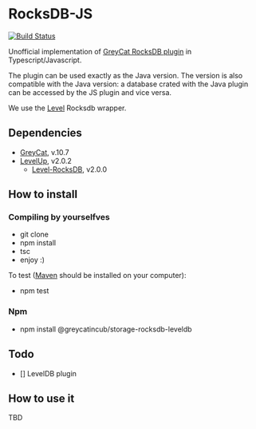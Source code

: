 # RocksDB-JS

[![Build Status](https://travis-ci.org/greycat-incubator/RocksDB-JS.svg?branch=master)](https://travis-ci.org/greycat-incubator/RocksDB-JS)

Unofficial implementation of [GreyCat RocksDB plugin](https://github.com/datathings/greycat/tree/master/plugins/rocksdb) in Typescript/Javascript.

The plugin can be used exactly as the Java version.
The version is also compatible with the Java version: a database crated with the Java plugin can be accessed by the JS plugin and vice versa.

We use the [Level](https://github.com/Level) Rocksdb wrapper.

## Dependencies

- [GreyCat](https://github.com/datathings/greycat), v.10.7
- [LevelUp](https://github.com/Level/levelup), v2.0.2
    - [Level-RocksDB](https://github.com/Level/rocksdb), v2.0.0

## How to install

### Compiling by yourselfves

- git clone
- npm install 
- tsc
- enjoy :)

To test ([Maven](https://maven.apache.org/) should be installed on your computer):
- npm test

### Npm

- npm install @greycatincub/storage-rocksdb-leveldb

## Todo

- [] LevelDB plugin

## How to use it

TBD

